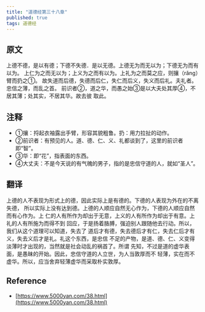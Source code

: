 ```yaml
---
title: "道德经第三十八章"
published: true
tags: 道德经
---
```


## 原文
 
上德不德，是以有德；下德不失德．是以无德。上德无为而无以为；下德无为而有以为。
上仁为之而无以为；上义为之而有以为。上礼为之而莫之应，则攘（rǎng）臂而扔之①。
故失道而后德，失德而后仁，失仁而后义，失义而后礼。夫礼者。忠信之薄，而乱之首。
前识者②，道之华，而愚之始③是以大夫处其厚④，不居其薄；处其实，不居其华。故去彼
取此。

## 注释
 
- ①攘：捋起衣袖露出手臂，形容其貌粗鲁。扔：用力拉扯的动作。
- ②前识者：有预见的人。道、德、仁、义、礼都谈到了，这里的前识者即“智”。
- ③华：即“花”，指表面的东西。
- ④大丈夫：不是今天说的有气魄的男子，指的是忠信守道的人，就如“圣人”。
 
## 翻译
 
上德的人不表现为形式上的德，因此实际上是有德的。下德的人表现为外在的不离失德，
所以实际上没有达到德。上德的人顺应自然无心作为，下德的人顺应自然而有心作为。上
仁的人有所作为却出于无意，上义的人有所作为却出于有意。上礼的人有所施为而得不到
回应，于是扬着胳膊，强迫别人跟随他去行动。所以，我们从这个道理可以知道，失去了
道后才有德，失去德后才有仁，失去仁后才有义，失去义后才是礼。礼这个东西，是忠信
不足的产物，是道、德、仁、义变得淡薄时才出现的，当然就是社会动乱的祸首了。所谓
先知，不过是道的虚华表面，是愚昧的开始。因此，忠信守道的人立世，为人当敦厚而不
轻薄，实在而不虚华。所以，应当舍弃轻薄虚华而采取朴实敦厚。

## Reference

- [https://www.5000yan.com/38.html](https://www.5000yan.com/38.html)